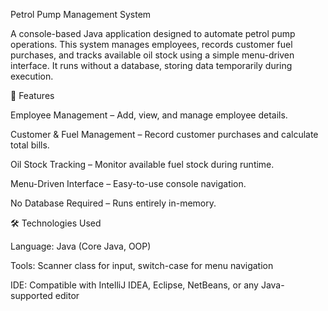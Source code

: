 Petrol Pump Management System

A console-based Java application designed to automate petrol pump operations. This system manages employees, records customer fuel purchases, and tracks available oil stock using a simple menu-driven interface. It runs without a database, storing data temporarily during execution.

🚀 Features

Employee Management – Add, view, and manage employee details.

Customer & Fuel Management – Record customer purchases and calculate total bills.

Oil Stock Tracking – Monitor available fuel stock during runtime.

Menu-Driven Interface – Easy-to-use console navigation.

No Database Required – Runs entirely in-memory.

🛠️ Technologies Used

Language: Java (Core Java, OOP)

Tools: Scanner class for input, switch-case for menu navigation

IDE: Compatible with IntelliJ IDEA, Eclipse, NetBeans, or any Java-supported editor
